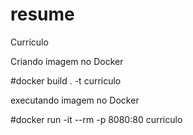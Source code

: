 # resume
Currículo

Criando imagem no Docker

#docker build . -t curriculo

executando imagem no Docker

#docker run -it --rm -p 8080:80 curriculo
